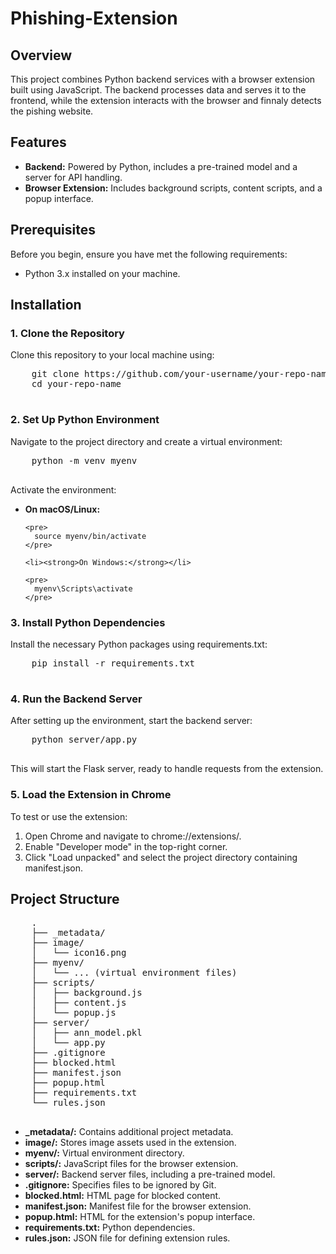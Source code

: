 <!DOCTYPE html>
<html>
<body>
  <h1>Phishing-Extension</h1>

  <h2>Overview</h2>

  <p>This project combines Python backend services with a browser extension built using JavaScript. The backend processes data and serves it to the frontend, while the extension interacts with the browser and finnaly detects the pishing website.</p>

  <h2>Features</h2>

  <ul>
    <li><strong>Backend:</strong> Powered by Python, includes a pre-trained model and a server for API handling.</li>
    <li><strong>Browser Extension:</strong> Includes background scripts, content scripts, and a popup interface.</li>
  </ul>

  <h2>Prerequisites</h2>

  <p>Before you begin, ensure you have met the following requirements:</p>

  <ul>
    <li>Python 3.x installed on your machine.</li>
  </ul>

  <h2>Installation</h2>

  <h3>1. Clone the Repository</h3>

  <p>Clone this repository to your local machine using:</p>

  <pre>
    git clone https://github.com/your-username/your-repo-name.git
    cd your-repo-name
  </pre>

  <h3>2. Set Up Python Environment</h3>

  <p>Navigate to the project directory and create a virtual environment:</p>

  <pre>
    python -m venv myenv
  </pre>

  <p>Activate the environment:</p>

  <ul>
    <li><strong>On macOS/Linux:</strong></li>

    <pre>
      source myenv/bin/activate
    </pre>

    <li><strong>On Windows:</strong></li>

    <pre>
      myenv\Scripts\activate
    </pre>
  </ul>

  <h3>3. Install Python Dependencies</h3>

  <p>Install the necessary Python packages using requirements.txt:</p>

  <pre>
    pip install -r requirements.txt
  </pre>

  <h3>4. Run the Backend Server</h3>

  <p>After setting up the environment, start the backend server:</p>

  <pre>
    python server/app.py
  </pre>

  <p>This will start the Flask server, ready to handle requests from the extension.</p>

  <h3>5. Load the Extension in Chrome</h3>

  <p>To test or use the extension:</p>

  <ol>
    <li>Open Chrome and navigate to chrome://extensions/.</li>
    <li>Enable "Developer mode" in the top-right corner.</li>
    <li>Click "Load unpacked" and select the project directory containing manifest.json.</li>
  </ol>

  <h2>Project Structure</h2>

  <pre>
    .
    ├── _metadata/
    ├── image/
    │   └── icon16.png
    ├── myenv/
    │   └── ... (virtual environment files)
    ├── scripts/
    │   ├── background.js
    │   ├── content.js
    │   └── popup.js
    ├── server/
    │   ├── ann_model.pkl
    │   └── app.py
    ├── .gitignore
    ├── blocked.html
    ├── manifest.json
    ├── popup.html
    ├── requirements.txt
    └── rules.json
  </pre>

  <ul>
    <li><strong>_metadata/:</strong> Contains additional project metadata.</li>
    <li><strong>image/:</strong> Stores image assets used in the extension.</li>
    <li><strong>myenv/:</strong> Virtual environment directory.</li>
    <li><strong>scripts/:</strong> JavaScript files for the browser extension.</li>
    <li><strong>server/:</strong> Backend server files, including a pre-trained model.</li>
    <li><strong>.gitignore:</strong> Specifies files to be ignored by Git.</li>
    <li><strong>blocked.html:</strong> HTML page for blocked content.</li>
    <li><strong>manifest.json:</strong> Manifest file for the browser extension.</li>
    <li><strong>popup.html:</strong> HTML for the extension's popup interface.</li>
    <li><strong>requirements.txt:</strong> Python dependencies.</li>
    <li><strong>rules.json:</strong> JSON file for defining extension rules.</li>
  </ul>
  </ol>
</html>

